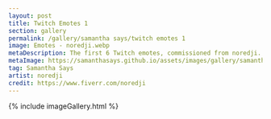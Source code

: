 ```yaml
---
layout: post
title: Twitch Emotes 1
section: gallery
permalink: /gallery/samantha says/twitch emotes 1
image: Emotes - noredji.webp
metaDescription: The first 6 Twitch emotes, commissioned from noredji.
metaImage: https://samanthasays.github.io/assets/images/gallery/samantha says/Emotes - noredji.webp
tag: Samantha Says
artist: noredji
credit: https://www.fiverr.com/noredji
---
```

{% include imageGallery.html %}
